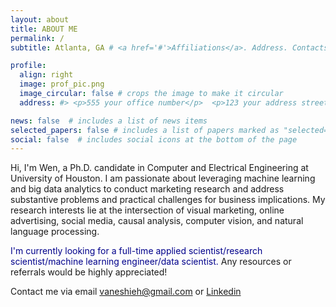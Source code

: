 ```yaml
---
layout: about
title: ABOUT ME
permalink: /
subtitle: Atlanta, GA # <a href='#'>Affiliations</a>. Address. Contacts. Moto. Etc.

profile:
  align: right
  image: prof_pic.png
  image_circular: false # crops the image to make it circular
  address: #> <p>555 your office number</p>  <p>123 your address street</p> <p>Your City, State 12345</p>

news: false  # includes a list of news items
selected_papers: false # includes a list of papers marked as "selected={true}"
social: false  # includes social icons at the bottom of the page
---
```

Hi, I'm Wen, a Ph.D. candidate in Computer and Electrical Engineering at University of Houston. I am passionate about leveraging machine learning and big data analytics to conduct marketing research and address substantive problems and practical challenges for business implications. My research interests lie at the intersection of visual marketing, online advertising, social media, causal analysis, computer vision, and natural language processing. 

<span style="color: darkblue"> I'm currently looking for a full-time applied scientist/research scientist/machine learning engineer/data scientist. </span> Any resources or referrals would be highly appreciated! 

Contact me via email vaneshieh@gmail.com or [Linkedin](https://www.linkedin.com/in/vincexie/)

